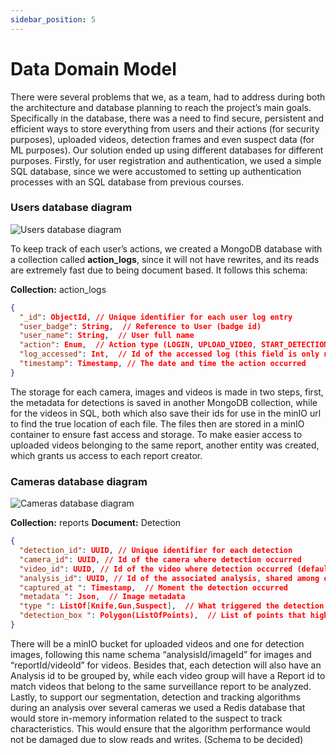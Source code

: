 ```yaml
---
sidebar_position: 5
---
```


# Data Domain Model

There were several problems that we, as a team, had to address during both the architecture and database planning to reach the project’s main goals. Specifically in the database, there was a need to find secure, persistent and efficient ways to store everything from users and their actions (for security purposes), uploaded videos, detection frames and even suspect data (for ML purposes). Our solution ended up using different databases for different purposes.
Firstly, for user registration and authentication, we used a simple SQL database, since we were accustomed to setting up authentication processes with an SQL database from previous courses.

### Users database diagram

![Users database diagram](/img/users-db.png)

To keep track of each user’s actions, we created a MongoDB database with a collection called **action_logs**, since it will not have rewrites, and its reads are extremely fast due to being document based. It follows this schema:

**Collection:** action_logs
```json
{
  "_id": ObjectId, // Unique identifier for each user log entry
  "user_badge": String,  // Reference to User (badge id)
  "user_name": String,  // User full name
  "action": Enum,  // Action type (LOGIN, UPLOAD_VIDEO, START_DETECTION, LOGOUT, ACCESS_LOGS, SELECT_SUSPECT)
  "log_accessed": Int,  // Id of the accessed log (this field is only needed when action is ACCESS_LOGS)	
  "timestamp": Timestamp, // The date and time the action occurred
}
```

The storage for each camera, images and videos is made in two steps, first, the metadata for detections is saved in another MongoDB collection, while for the videos in SQL, both which also save their ids for use in the minIO url to find the true location of each file. The files then are stored in a minIO container to ensure fast access and storage. To make easier access to uploaded videos belonging to the same report, another entity was created, which grants us access to each report creator.

### Cameras database diagram

![Cameras database diagram](/img/cameras-db.png)

**Collection:** reports
**Document:** Detection

```json
{
  "detection_id": UUID, // Unique identifier for each detection
  "camera_id": UUID, // Id of the camera where detection occurred
  "video_id": UUID, // Id of the video where detection occurred (default=Null)
  "analysis_id": UUID, // Id of the associated analysis, shared among detections of the same subject and/or weapon
  "captured_at ": Timestamp,  // Moment the detection occurred
  "metadata ": Json,  // Image metadata
  "type ": ListOf[Knife,Gun,Suspect],  // What triggered the detection
  "detection_box ": Polygon(ListOfPoints),  // List of points that highlight the detection
}
```

There will be a minIO bucket for uploaded videos and one for detection images, following this name schema “analysisId/imageId” for images and “reportId/videoId” for videos. Besides that, each detection will also have an Analysis id to be grouped by, while each video group will have a Report id to match videos that belong to the same surveillance report to be analyzed.
Lastly, to support our segmentation, detection and tracking algorithms during an analysis over several cameras we used a Redis database that would store in-memory information related to the suspect to track characteristics. This would ensure that the algorithm performance would not be damaged due to slow reads and writes. (Schema to be decided)
